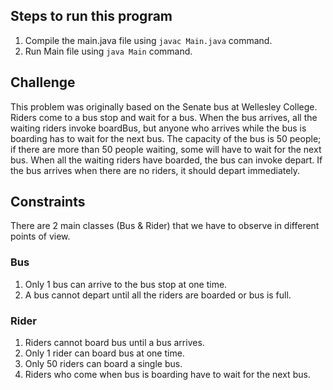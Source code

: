 ## Steps to run this program

1. Compile the main.java file using `javac Main.java` command.
2. Run Main file using `java Main` command.

## Challenge

This problem was originally based on the Senate bus at Wellesley College. Riders come to a bus
stop and wait for a bus. When the bus arrives, all the waiting riders invoke boardBus, but anyone who
arrives while the bus is boarding has to wait for the next bus. The capacity of the bus is 50 people; if there
are more than 50 people waiting, some will have to wait for the next bus. When all the waiting riders have
boarded, the bus can invoke depart. If the bus arrives when there are no riders, it should depart
immediately.

## Constraints

There are 2 main classes (Bus & Rider) that we have to observe in different points of view.

### Bus

1. Only 1 bus can arrive to the bus stop at one time.
2. A bus cannot depart until all the riders are boarded or bus is full.

### Rider

1. Riders cannot board bus until a bus arrives.
2. Only 1 rider can board bus at one time.
3. Only 50 riders can board a single bus.
4. Riders who come when bus is boarding have to wait for the next bus.
